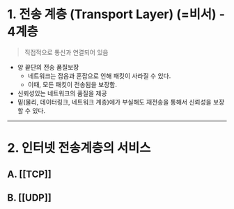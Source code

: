 # 1. 전송 계층 (Transport Layer) (=비서) - 4계층

> 직접적으로 통신과 연결되어 있음

- 양 끝단의 전송 품질보장
	- 네트워크는 잡음과 혼잡으로 인해 패킷이 사라질 수 있다.
	- 이때, 모든 패킷이 전송됨을 보장함.
- 신뢰성있는 네트워크의 품질을 제공
- 밑(물리, 데이터링크, 네트워크 계층)에가 부실해도 재전송을 통해서 신뢰성을 보장할 수 있다.

---

# 2. 인터넷 전송계층의 서비스

## A. [[TCP]]

## B. [[UDP]]
